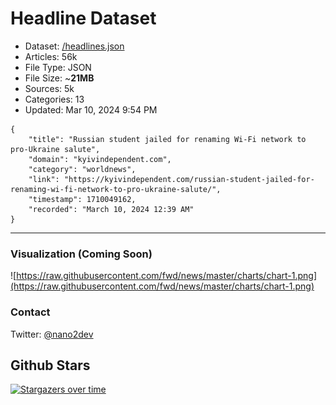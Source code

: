# Headline Dataset

- Dataset: [/headlines.json](https://raw.githubusercontent.com/fwd/news/master/headlines.json) 
- Articles: 56k
- File Type: JSON
- File Size: ~**21MB**
- Sources: 5k
- Categories: 13
- Updated: Mar 10, 2024 9:54 PM

```
{
    "title": "Russian student jailed for renaming Wi-Fi network to pro-Ukraine salute",
    "domain": "kyivindependent.com",
    "category": "worldnews",
    "link": "https://kyivindependent.com/russian-student-jailed-for-renaming-wi-fi-network-to-pro-ukraine-salute/",
    "timestamp": 1710049162,
    "recorded": "March 10, 2024 12:39 AM"
}
```

---

### Visualization (Coming Soon)

![https://raw.githubusercontent.com/fwd/news/master/charts/chart-1.png](https://raw.githubusercontent.com/fwd/news/master/charts/chart-1.png)

### Contact 

Twitter: [@nano2dev](https://twitter.com/nano2dev)

## Github Stars

[![Stargazers over time](https://starchart.cc/fwd/news.svg)](https://starchart.cc/fwd/news)
